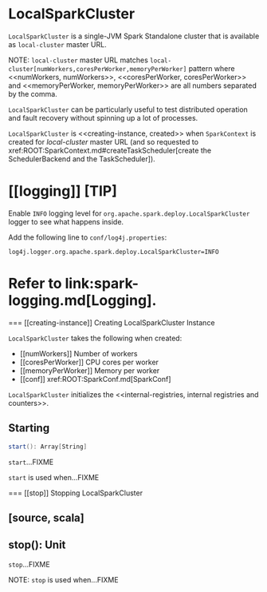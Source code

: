 # LocalSparkCluster

`LocalSparkCluster` is a single-JVM Spark Standalone cluster that is available as `local-cluster` master URL.

NOTE: `local-cluster` master URL matches `local-cluster[numWorkers,coresPerWorker,memoryPerWorker]` pattern where <<numWorkers, numWorkers>>, <<coresPerWorker, coresPerWorker>> and <<memoryPerWorker, memoryPerWorker>> are all numbers separated by the comma.

`LocalSparkCluster` can be particularly useful to test distributed operation and fault recovery without spinning up a lot of processes.

`LocalSparkCluster` is <<creating-instance, created>> when `SparkContext` is created for *local-cluster* master URL (and so requested to xref:ROOT:SparkContext.md#createTaskScheduler[create the SchedulerBackend and the TaskScheduler]).

[[logging]]
[TIP]
====
Enable `INFO` logging level for `org.apache.spark.deploy.LocalSparkCluster` logger to see what happens inside.

Add the following line to `conf/log4j.properties`:

```
log4j.logger.org.apache.spark.deploy.LocalSparkCluster=INFO
```

Refer to link:spark-logging.md[Logging].
====

=== [[creating-instance]] Creating LocalSparkCluster Instance

`LocalSparkCluster` takes the following when created:

* [[numWorkers]] Number of workers
* [[coresPerWorker]] CPU cores per worker
* [[memoryPerWorker]] Memory per worker
* [[conf]] xref:ROOT:SparkConf.md[SparkConf]

`LocalSparkCluster` initializes the <<internal-registries, internal registries and counters>>.

## <span id="start"> Starting

```scala
start(): Array[String]
```

`start`...FIXME

`start` is used when...FIXME

=== [[stop]] Stopping LocalSparkCluster

[source, scala]
----
stop(): Unit
----

`stop`...FIXME

NOTE: `stop` is used when...FIXME
